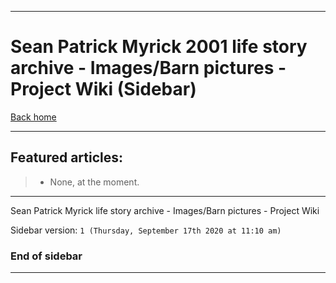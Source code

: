 
***

# Sean Patrick Myrick 2001 life story archive - Images/Barn pictures - Project Wiki (Sidebar)

[Back home](https://github.com/seanpm2001/SeansLifeArchive_Images_Barn_pictures/wiki/)

***

## Featured articles:

> * None, at the moment.

***

Sean Patrick Myrick life story archive - Images/Barn pictures - Project Wiki

Sidebar version: `1 (Thursday, September 17th 2020 at 11:10 am)`

### End of sidebar

***
